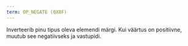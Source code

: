 ```yaml
---
term: OP_NEGATE (0X8F)
---
```


Inverteerib pinu tipus oleva elemendi märgi. Kui väärtus on positiivne, muutub see negatiivseks ja vastupidi.